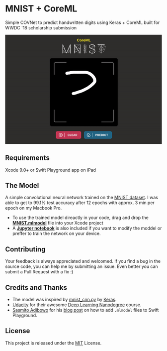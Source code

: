 # MNIST + CoreML
Simple COVNet to predict handwritten digits using Keras + CoreML built for WWDC '18 scholarship submission

![MNIST + CoreML](Assets/Demo.gif)

## Requirements
Xcode 9.0+ or Swift Playground app on iPad

## The Model
A simple convolutional neural network trained on the [MNIST dataset](http://yann.lecun.com/exdb/mnist/).
I was able to get to 99.1% test accuracy after 12 epochs with approx. 3 min per epoch on my Macbook Pro.

- To use the trained model direactly in your code, drag and drop the [**MNIST.mlmodel**](MNIST.mlmodel) file into your Xcode project
- A [**Jupyter notebook**](Jupyter/mnist-covnet.ipynb) is also included if you want to modify the moddel or preffer to train the network on your device.

## Contributing
Your feedback is always appreciated and welcomed. If you find a bug in the source code, you can help me by submitting an issue. Even better you can submit a Pull Request with a fix :)

## Credits and Thanks
- The model was inspired by [mnist_cnn.py](https://github.com/keras-team/keras/blob/master/examples/mnist_cnn.py) by [Keras](https://github.com/keras-team/keras).
- [Udacity](https://www.udacity.com) for their awesome [Deep Learning Nanodegree](https://www.udacity.com/course/deep-learning-nanodegree--nd101) course.
- [Sasmito Adibowo](https://github.com/adib) for his [blog post](https://cutecoder.org/programming/core-ml-swift-playgrounds/) on how to add `.mlmodel` files to Swift Playground.

## License
This project is released under the [MIT](LICENSE) License.
